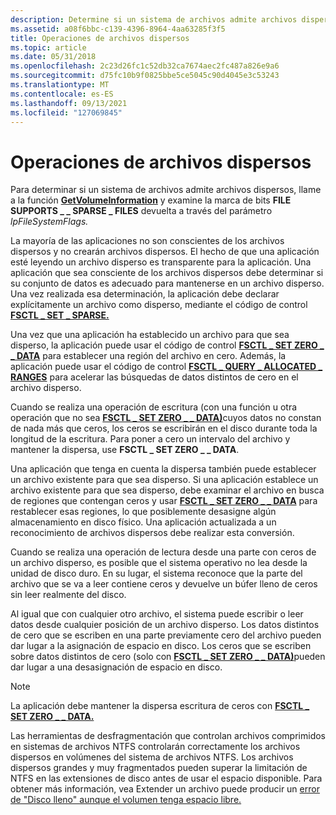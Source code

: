 ```yaml
---
description: Determine si un sistema de archivos admite archivos dispersos llamando a la función GetVolumeInformation.
ms.assetid: a08f6bbc-c139-4396-8964-4aa63285f3f5
title: Operaciones de archivos dispersos
ms.topic: article
ms.date: 05/31/2018
ms.openlocfilehash: 2c23d26fc1c52db32ca7674aec2fc487a826e9a6
ms.sourcegitcommit: d75fc10b9f0825bbe5ce5045c90d4045e3c53243
ms.translationtype: MT
ms.contentlocale: es-ES
ms.lasthandoff: 09/13/2021
ms.locfileid: "127069845"
---
```

# <a name="sparse-file-operations"></a>Operaciones de archivos dispersos

Para determinar si un sistema de archivos admite archivos dispersos, llame a la función [**GetVolumeInformation**](/windows/desktop/api/FileAPI/nf-fileapi-getvolumeinformationa) y examine la marca de bits **FILE SUPPORTS \_ \_ SPARSE \_ FILES** devuelta a través del parámetro *lpFileSystemFlags.*

La mayoría de las aplicaciones no son conscientes de los archivos dispersos y no crearán archivos dispersos. El hecho de que una aplicación esté leyendo un archivo disperso es transparente para la aplicación. Una aplicación que sea consciente de los archivos dispersos debe determinar si su conjunto de datos es adecuado para mantenerse en un archivo disperso. Una vez realizada esa determinación, la aplicación debe declarar explícitamente un archivo como disperso, mediante el código de control [**FSCTL \_ SET \_ SPARSE.**](/windows/win32/api/winioctl/ni-winioctl-fsctl_set_sparse)

Una vez que una aplicación ha establecido un archivo para que sea disperso, la aplicación puede usar el código de control [**FSCTL \_ SET ZERO \_ \_ DATA**](/windows/win32/api/winioctl/ni-winioctl-fsctl_set_zero_data) para establecer una región del archivo en cero. Además, la aplicación puede usar el código de control [**FSCTL \_ QUERY \_ ALLOCATED \_ RANGES**](/windows/win32/api/winioctl/ni-winioctl-fsctl_query_allocated_ranges) para acelerar las búsquedas de datos distintos de cero en el archivo disperso.

Cuando se realiza una operación de escritura (con una función u otra operación que no sea [**FSCTL \_ SET ZERO \_ \_ DATA)**](/windows/win32/api/winioctl/ni-winioctl-fsctl_set_zero_data)cuyos datos no constan de nada más que ceros, los ceros se escribirán en el disco durante toda la longitud de la escritura. Para poner a cero un intervalo del archivo y mantener la dispersa, use **FSCTL \_ SET ZERO \_ \_ DATA**.

Una aplicación que tenga en cuenta la dispersa también puede establecer un archivo existente para que sea disperso. Si una aplicación establece un archivo existente para que sea disperso, debe examinar el archivo en busca de regiones que contengan ceros y usar [**FSCTL \_ SET ZERO \_ \_ DATA**](/windows/win32/api/winioctl/ni-winioctl-fsctl_set_zero_data) para restablecer esas regiones, lo que posiblemente desasigne algún almacenamiento en disco físico. Una aplicación actualizada a un reconocimiento de archivos dispersos debe realizar esta conversión.

Cuando se realiza una operación de lectura desde una parte con ceros de un archivo disperso, es posible que el sistema operativo no lea desde la unidad de disco duro. En su lugar, el sistema reconoce que la parte del archivo que se va a leer contiene ceros y devuelve un búfer lleno de ceros sin leer realmente del disco.

Al igual que con cualquier otro archivo, el sistema puede escribir o leer datos desde cualquier posición de un archivo disperso. Los datos distintos de cero que se escriben en una parte previamente cero del archivo pueden dar lugar a la asignación de espacio en disco. Los ceros que se escriben sobre datos distintos de cero (solo con [**FSCTL \_ SET ZERO \_ \_ DATA)**](/windows/win32/api/winioctl/ni-winioctl-fsctl_set_zero_data)pueden dar lugar a una desasignación de espacio en disco.

> [!Note]  
> La aplicación debe mantener la dispersa escritura de ceros con [**FSCTL \_ SET ZERO \_ \_ DATA.**](/windows/win32/api/winioctl/ni-winioctl-fsctl_set_zero_data)

 

Las herramientas de desfragmentación que controlan archivos comprimidos en sistemas de archivos NTFS controlarán correctamente los archivos dispersos en volúmenes del sistema de archivos NTFS. Los archivos dispersos grandes y muy fragmentados pueden superar la limitación de NTFS en las extensiones de disco antes de usar el espacio disponible. Para obtener más información, vea Extender un archivo puede producir un [error de "Disco lleno" aunque el volumen tenga espacio libre.](https://support.microsoft.com/default.aspx/kb/957180)

 

 
